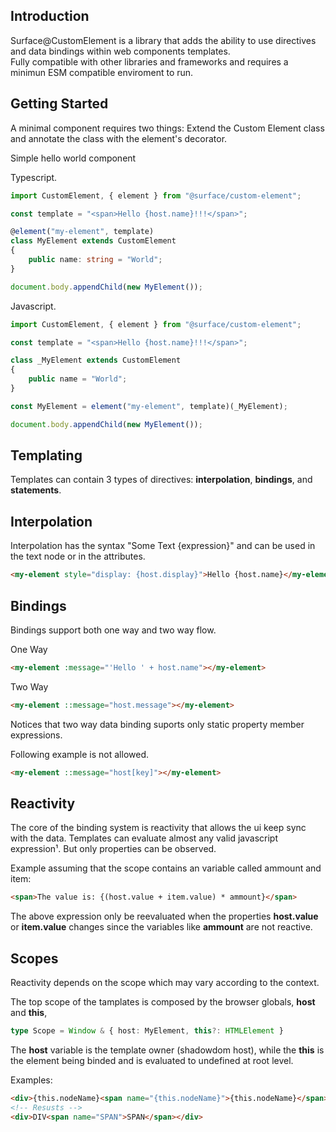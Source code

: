 ## Introduction
Surface@CustomElement is a library that adds the ability to use directives and data bindings within web components templates.  
Fully compatible with other libraries and frameworks and requires a minimun ESM compatible enviroment to run.

## Getting Started
A minimal component requires two things: Extend the Custom Element class and annotate the class with the element's decorator.

Simple hello world component

Typescript.
```ts
import CustomElement, { element } from "@surface/custom-element";

const template = "<span>Hello {host.name}!!!</span>";

@element("my-element", template)
class MyElement extends CustomElement
{
    public name: string = "World";
}

document.body.appendChild(new MyElement());
```

Javascript.
```js
import CustomElement, { element } from "@surface/custom-element";

const template = "<span>Hello {host.name}!!!</span>";

class _MyElement extends CustomElement
{
    public name = "World";
}

const MyElement = element("my-element", template)(_MyElement);

document.body.appendChild(new MyElement());
```

## Templating
Templates can contain 3 types of directives: **interpolation**, **bindings**, and **statements**.

## Interpolation
Interpolation has the syntax "Some Text {expression}" and can be used in the text node or in the attributes.

```html
<my-element style="display: {host.display}">Hello {host.name}</my-element>
```

## Bindings
Bindings support both one way and two way flow.

One Way
```html
<my-element :message="'Hello ' + host.name"></my-element>
```

Two Way
```html
<my-element ::message="host.message"></my-element>
```

Notices that two way data binding suports only static property member expressions.

Following example is not allowed.
```html
<my-element ::message="host[key]"></my-element>
```

## Reactivity
The core of the binding system is reactivity that allows the ui keep sync with the data.
Templates can evaluate almost any valid javascript expression¹. But only properties can be observed.

Example assuming that the scope contains an variable called ammount and item:
```html
<span>The value is: {(host.value + item.value) * ammount}</span>
```

The above expression only be reevaluated when the properties **host.value** or **item.value** changes since the variables like **ammount** are not reactive.

## Scopes
Reactivity depends on the scope which may vary according to the context.

The top scope of the tamplates is composed by the browser globals, **host** and **this**,

```ts
type Scope = Window & { host: MyElement, this?: HTMLElement }
```

The **host** variable is the template owner (shadowdom host), while the **this** is the element being binded and is evaluated to undefined at root level.

Examples:
```html
<div>{this.nodeName}<span name="{this.nodeName}">{this.nodeName}</span></div>
<!-- Resusts -->
<div>DIV<span name="SPAN">SPAN</span></div>
```